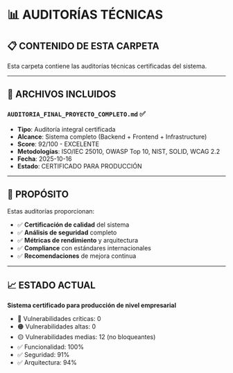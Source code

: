 # 📊 AUDITORÍAS TÉCNICAS

## 📋 **CONTENIDO DE ESTA CARPETA**

Esta carpeta contiene las auditorías técnicas certificadas del sistema.

---

## 📁 **ARCHIVOS INCLUIDOS**

### **`AUDITORIA_FINAL_PROYECTO_COMPLETO.md`** ✅
- **Tipo**: Auditoría integral certificada
- **Alcance**: Sistema completo (Backend + Frontend + Infrastructure)
- **Score**: 92/100 - EXCELENTE
- **Metodologías**: ISO/IEC 25010, OWASP Top 10, NIST, SOLID, WCAG 2.2
- **Fecha**: 2025-10-16
- **Estado**: CERTIFICADO PARA PRODUCCIÓN

---

## 🎯 **PROPÓSITO**

Estas auditorías proporcionan:
- ✅ **Certificación de calidad** del sistema
- ✅ **Análisis de seguridad** completo
- ✅ **Métricas de rendimiento** y arquitectura
- ✅ **Compliance** con estándares internacionales
- ✅ **Recomendaciones** de mejora continua

---

## 📈 **ESTADO ACTUAL**

**Sistema certificado para producción de nivel empresarial**
- 🔴 Vulnerabilidades críticas: 0
- 🟠 Vulnerabilidades altas: 0
- 🟡 Vulnerabilidades medias: 12 (no bloqueantes)
- ✅ Funcionalidad: 100%
- ✅ Seguridad: 91%
- ✅ Arquitectura: 94%
